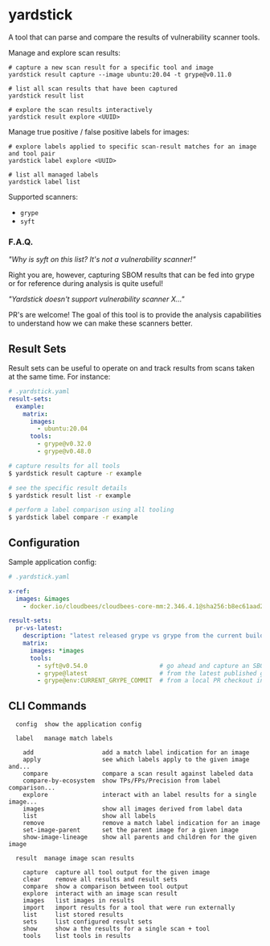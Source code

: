 # yardstick

A tool that can parse and compare the results of vulnerability scanner tools.

Manage and explore scan results:
```
# capture a new scan result for a specific tool and image
yardstick result capture --image ubuntu:20.04 -t grype@v0.11.0

# list all scan results that have been captured
yardstick result list

# explore the scan results interactively
yardstick result explore <UUID>
```

Manage true positive / false positive labels for images:
```
# explore labels applied to specific scan-result matches for an image and tool pair
yardstick label explore <UUID>

# list all managed labels
yardstick label list
```

Supported scanners:
- `grype`
- `syft`

### F.A.Q.

*"Why is syft on this list? It's not a vulnerability scanner!"*

Right you are, however, capturing SBOM results that can be fed into grype or for
reference during analysis is quite useful!


*"Yardstick doesn't support vulnerability scanner X..."*

PR's are welcome! The goal of this tool is to provide the analysis capabilities
to understand how we can make these scanners better.



## Result Sets

Result sets can be useful to operate on and track results from scans taken at the same time. For instance:
```yaml
# .yardstick.yaml
result-sets:
  example:
    matrix:
      images:
        - ubuntu:20.04
      tools:
        - grype@v0.32.0
        - grype@v0.48.0

```

```bash
# capture results for all tools
$ yardstick result capture -r example

# see the specific result details
$ yardstick result list -r example

# perform a label comparison using all tooling
$ yardstick label compare -r example
```


## Configuration

Sample application config:
```yaml
# .yardstick.yaml

x-ref:
  images: &images
    - docker.io/cloudbees/cloudbees-core-mm:2.346.4.1@sha256:b8ec61aad2f5f9be2dc9c68923eab1de0e8b026176093ad2e0742fca310bf3bf

result-sets:
  pr-vs-latest:
    description: "latest released grype vs grype from the current build"
    matrix:
      images: *images
      tools:
        - syft@v0.54.0                    # go ahead and capture an SBOM each time to help analysis later
        - grype@latest                    # from the latest published github release
        - grype@env:CURRENT_GRYPE_COMMIT  # from a local PR checkout install (feed via an environment variable)

```

## CLI Commands

```
  config  show the application config

  label   manage match labels

    add                   add a match label indication for an image
    apply                 see which labels apply to the given image and...
    compare               compare a scan result against labeled data
    compare-by-ecosystem  show TPs/FPs/Precision from label comparison...
    explore               interact with an label results for a single image...
    images                show all images derived from label data
    list                  show all labels
    remove                remove a match label indication for an image
    set-image-parent      set the parent image for a given image
    show-image-lineage    show all parents and children for the given image

  result  manage image scan results

    capture  capture all tool output for the given image
    clear    remove all results and result sets
    compare  show a comparison between tool output
    explore  interact with an image scan result
    images   list images in results
    import   import results for a tool that were run externally
    list     list stored results
    sets     list configured result sets
    show     show a the results for a single scan + tool
    tools    list tools in results
```
